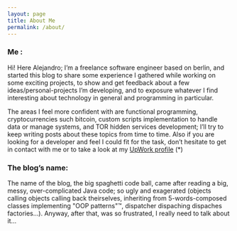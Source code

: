 ```yaml
---
layout: page
title: About Me
permalink: /about/
---
```



### Me :

Hi! Here Alejandro; I’m a freelance software engineer based on berlin, and started this blog to share some experience I
gathered while working on some exciting projects, to show and get feedback about a few ideas/personal-projects I’m 
developing, and to exposure whatever I find interesting about technology in general and programming in particular.

The areas I feel more confident with are functional programming, cryptocurrencies such bitcoin, custom scripts 
implementation to handle data or manage systems, and TOR hidden services development; I’ll try to keep writing posts 
about these topics from time to time.  Also if you are looking for a developer and feel I could fit for the task, 
don’t hesitate to get in contact with me or to  take a look at my [UpWork profile]({{site.upwork}}) (*)


### The blog’s name:

The name of the blog, the big spaghetti code ball, came after reading a big, messy, over-complicated Java code; so ugly 
and exagerated (objects calling objects calling back theirselves, inheriting from 5-words-composed classes implementing 
"OOP patterns"™, dispatcher dispaching dispaches factories…). Anyway, after that, was so frustrated, I really need to talk 
about it…
